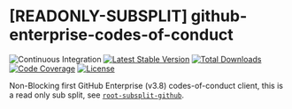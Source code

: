 # [READONLY-SUBSPLIT] github-enterprise-codes-of-conduct


![Continuous Integration](https://github.com/php-api-clients/github-enterprise-codes-of-conduct/workflows/Continuous%20Integration/badge.svg)
[![Latest Stable Version](https://poser.pugx.org/api-clients/github-enterprise-codes-of-conduct/v/stable.png)](https://packagist.org/packages/api-clients/github-enterprise-codes-of-conduct)
[![Total Downloads](https://poser.pugx.org/api-clients/github-enterprise-codes-of-conduct/downloads.png)](https://packagist.org/packages/api-clients/github-enterprise-codes-of-conduct)
[![Code Coverage](https://scrutinizer-ci.com/g/php-api-clients/github-enterprise-codes-of-conduct/badges/coverage.png?b==)](https://scrutinizer-ci.com/g/php-api-clients/github-enterprise-codes-of-conduct/?branch=)
[![License](https://poser.pugx.org/api-clients/github-enterprise-codes-of-conduct/license.png)](https://packagist.org/packages/api-clients/github-enterprise-codes-of-conduct)

Non-Blocking first GitHub Enterprise (v3.8) codes-of-conduct client, this is a read only sub split, see [`root-subsplit-github`](https://github.com/php-api-clients/root-subsplit-github).
